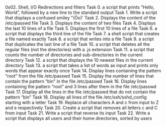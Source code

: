 0x02. Shell, I/O Redirections and filters
Task 0. a script that prints “Hello, World”, followed by a new line to the standard output
Task 1. Write a script that displays a confused smiley "(Ôo)'
Task 2. Displays the content of the /etc/passwd file
Task 3. Displays the content of two files
Task 4. Displays the last 10 lines of a file
Task 5. Displays the first 10 lines of a file
Task 6. a script that displays the third line of the file
Task 7. a shell script that creates a file named exactly
Task 8. a script that writes into a file
Task 9. a script that duplicates the last line of a file
Task 10. a script that deletes all the regular files (not the directories) with a .js extension
Task 11. a script that counts the number of directories and sub-directories in the current directory
Task 12. a script that displays the 10 newest files in the current directory
Task 13. a script that takes a list of words as input and prints only words that appear exactly once
Task 14. Display lines containing the pattern “root” from the file /etc/passwd
Task 15. Display the number of lines that contain the pattern “bin” in the file /etc/passwd
Task 16. Display lines containing the pattern “root” and 3 lines after them in the file /etc/passwd
Task 17. Display all the lines in the file /etc/passwd that do not contain the pattern “bin”
Task 18. Display all lines of the file /etc/ssh/sshd_config starting with a letter
Task 19. Replace all characters A and c from input to Z and e respectively
Task 20. Create a script that removes all letters c and C from input
Task 21. Write a script that reverse its input
Task 22. Write a script that displays all users and their home directories, sorted by users

